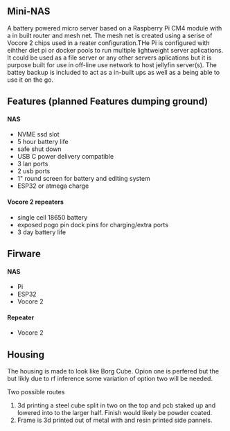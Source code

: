 ## Mini-NAS
A battery powered micro server based on a Raspberry Pi CM4 module with a in built router and mesh net. The mesh net is created using a serise of Vocore 2 chips used in a reater configuration.THe Pi is configured with eihther diet pi or docker pools to run multiple lightweight server aplications. It could be used as a file server or any other servers aplications but it is purpose built for use in off-line use network to host jellyfin server(s). The battey backup is included to act as a in-built ups as well as a being able to use it on the go. 

## Features (planned Features dumping ground)

#### NAS
- NVME ssd slot
- 5 hour battery life
- safe shut down
- USB C power delivery compatible
- 3 lan ports
- 2 usb ports
- 1" round screen for battery and editing system
- ESP32 or atmega charge
  

#### Vocore 2 repeaters
 - single cell 18650 battery
 - exposed pogo pin dock pins for charging/extra ports
 - 3 day battery life
   

## Firware

#### NAS
- Pi
- ESP32
- Vocore 2

#### Repeater
- Vocore 2


## Housing 
The housing is made to look like Borg Cube. Opion one is perfered but the but likly due to rf inference some variation of option two will be needed.

Two possible routes

1. 3d printing a steel cube split in two on the top and pcb staked up and lowered into to the larger half. Finish would likely be powder coated.
2. Frame is 3d printed out of metal with and resin printed side pannels.
